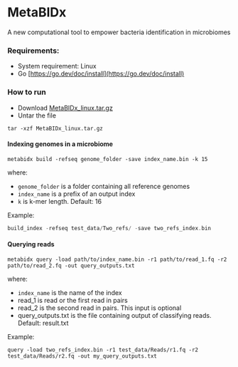 # MetaBIDx
A new computational tool to empower bacteria identification in microbiomes


### Requirements:
- System requirement: Linux 
- Go [https://go.dev/doc/install](https://go.dev/doc/install)

### How to run

- Download [MetaBIDx_linux.tar.gz](https://github.com/pdtrang/MetaBIDx/releases/download/v1.0.0/MetaBIDx_linux.tar.gz)
- Untar the file 
```
tar -xzf MetaBIDx_linux.tar.gz
```

#### Indexing genomes in a microbiome 

```
metabidx build -refseq genome_folder -save index_name.bin -k 15
```
where:
- `genome_folder` is a folder containing all reference genomes
- `index_name` is a prefix of an output index
- `k` is k-mer length. Default: 16


Example:

```go
build_index -refseq test_data/Two_refs/ -save two_refs_index.bin
```

#### Querying reads
```
metabidx query -load path/to/index_name.bin -r1 path/to/read_1.fq -r2 path/to/read_2.fq -out query_outputs.txt
``` 
where:
- `index_name` is the name of the index
- read_1 is read or the first read in pairs
- read_2 is the second read in pairs. This input is optional
- query_outputs.txt is the file containing output of classifying reads. Default: result.txt

Example:
```
query -load two_refs_index.bin -r1 test_data/Reads/r1.fq -r2 test_data/Reads/r2.fq -out my_query_outputs.txt
```